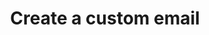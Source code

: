 ---
# -------------------------- #
#      ENDPOINT DETAILS      #
# -------------------------- #

product-type: "connect"
content-type: "api-endpoint"
endpoint: "notifications"
key: "create-custom-notification-recipient"
version: "1"


# -------------------------- #
#       METHOD DETAILS       #
# -------------------------- #

title: "Create a custom email"
method: "post"
short-url: |
  {{ api.core-objects.notifications.custom-emails.post.name | flatify }}
full-url: |
  {{ api.base-url }}{{ endpoint.short-url | flatify }}
short: "{{ api.core-objects.notifications.custom-emails.post.description }}"
description: |
  {{ api.core-objects.notifications.custom-emails.post.description }}
  **Note**: To use this endpoint, your Stitch plan must include access to the [Custom notification list]({{ link.account.customize-notifications | prepend: site.baseurl }}) feature.
# -------------------------- #
#       METHOD ARGUMENTS     #
# -------------------------- #

arguments:
  - name: "email_address"
    required: true
    type: "string"
    description: |
      The email address that custom email notifications should be sent to.
    example-value: |
      stitch-custom-notification@yourdomain.com
# -------------------------- #
#           RETURNS          #
# -------------------------- #

returns: |
  If successful, the API will return a status of <code class="api success">200 OK</code> and a single [Custom Email Notification object]({{ api.data-structures.notifications.custom-email.section }}).
# ------------------------------ #
#   EXAMPLE REQUEST & RESPONSES  #
# ------------------------------ #

examples:
  - type: "Request"
    language: "json"
    code: |
      {% assign right-bracket = "}" %}
      curl -X {{ endpoint.method | upcase }} {{ endpoint.full-url | flatify | strip }} \
           -H "Authorization: Bearer <ACCESS_TOKEN>" \
           -H "Content-Type: application/json" \
           -d "{
                 "email_address": "stitch-custom-notification@yourdomain.com"
               }"
  - type: "Responses"
    language: "json"
    code: |
      {
        "id": 22,
        "client_id": 116078,
        "email_address": "stitch-custom-notification@yourdomain.com",
        "created_at": "2019-07-16T19:49:51Z",
        "disabled_at": null
      }
  - type: "Errors"
    error-file: "custom-email-notifications"
  # The errors live in: _data/connect/response-codes/custom-email-notifications.yml
---
